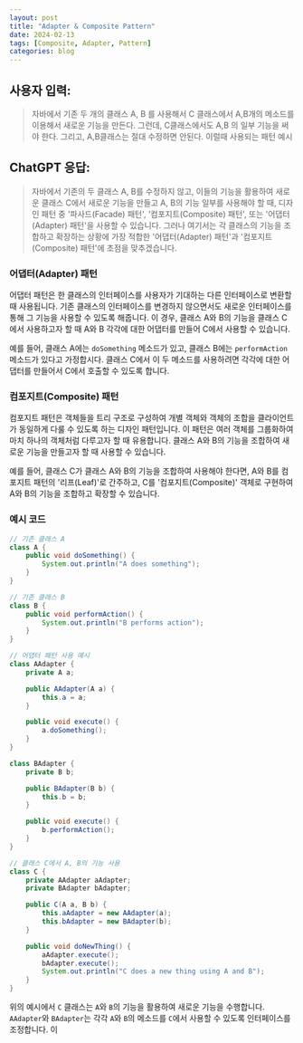 ```yaml
---
layout: post
title: "Adapter & Composite Pattern"
date: 2024-02-13
tags: [Composite, Adapter, Pattern]
categories: blog
---
```


## 사용자 입력:
> 자바에서 기존 두 개의 클래스 A, B 를 사용해서   C 클래스에서 A,B개의 메소드를 이용해서 새로운 기능을 만든다. 그런데, C클래스에서도 A,B 의 일부 기능을 써야 한다. 그리고, A,B클래스는 절대 수정하면 안된다. 이럴때 사용되는 패턴 예시

## ChatGPT 응답:
> 자바에서 기존의 두 클래스 A, B를 수정하지 않고, 이들의 기능을 활용하여 새로운 클래스 C에서 새로운 기능을 만들고 A, B의 기능 일부를 사용해야 할 때, 디자인 패턴 중 '파사드(Facade) 패턴', '컴포지트(Composite) 패턴', 또는 '어댑터(Adapter) 패턴'을 사용할 수 있습니다. 그러나 여기서는 각 클래스의 기능을 조합하고 확장하는 상황에 가장 적합한 '어댑터(Adapter) 패턴'과 '컴포지트(Composite) 패턴'에 초점을 맞추겠습니다.

### 어댑터(Adapter) 패턴

어댑터 패턴은 한 클래스의 인터페이스를 사용자가 기대하는 다른 인터페이스로 변환할 때 사용됩니다. 기존 클래스의 인터페이스를 변경하지 않으면서도 새로운 인터페이스를 통해 그 기능을 사용할 수 있도록 해줍니다. 이 경우, 클래스 A와 B의 기능을 클래스 C에서 사용하고자 할 때 A와 B 각각에 대한 어댑터를 만들어 C에서 사용할 수 있습니다.

예를 들어, 클래스 A에는 `doSomething` 메소드가 있고, 클래스 B에는 `performAction` 메소드가 있다고 가정합시다. 클래스 C에서 이 두 메소드를 사용하려면 각각에 대한 어댑터를 만들어서 C에서 호출할 수 있도록 합니다.

### 컴포지트(Composite) 패턴

컴포지트 패턴은 객체들을 트리 구조로 구성하여 개별 객체와 객체의 조합을 클라이언트가 동일하게 다룰 수 있도록 하는 디자인 패턴입니다. 이 패턴은 여러 객체를 그룹화하여 마치 하나의 객체처럼 다루고자 할 때 유용합니다. 클래스 A와 B의 기능을 조합하여 새로운 기능을 만들고자 할 때 사용할 수 있습니다.

예를 들어, 클래스 C가 클래스 A와 B의 기능을 조합하여 사용해야 한다면, A와 B를 컴포지트 패턴의 '리프(Leaf)'로 간주하고, C를 '컴포지트(Composite)' 객체로 구현하여 A와 B의 기능을 조합하고 확장할 수 있습니다.

### 예시 코드

```java
// 기존 클래스 A
class A {
    public void doSomething() {
        System.out.println("A does something");
    }
}

// 기존 클래스 B
class B {
    public void performAction() {
        System.out.println("B performs action");
    }
}

// 어댑터 패턴 사용 예시
class AAdapter {
    private A a;

    public AAdapter(A a) {
        this.a = a;
    }

    public void execute() {
        a.doSomething();
    }
}

class BAdapter {
    private B b;

    public BAdapter(B b) {
        this.b = b;
    }

    public void execute() {
        b.performAction();
    }
}

// 클래스 C에서 A, B의 기능 사용
class C {
    private AAdapter aAdapter;
    private BAdapter bAdapter;

    public C(A a, B b) {
        this.aAdapter = new AAdapter(a);
        this.bAdapter = new BAdapter(b);
    }

    public void doNewThing() {
        aAdapter.execute();
        bAdapter.execute();
        System.out.println("C does a new thing using A and B");
    }
}
```

위의 예시에서 `C` 클래스는 `A`와 `B`의 기능을 활용하여 새로운 기능을 수행합니다. `AAdapter`와 `BAdapter`는 각각 `A`와 `B`의 메소드를 `C`에서 사용할 수 있도록 인터페이스를 조정합니다. 이

